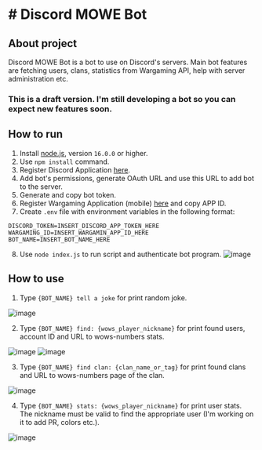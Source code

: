 # # Discord MOWE Bot

## About project

Discord MOWE Bot is a bot to use on Discord's servers. Main bot features are fetching users, clans, statistics from
Wargaming API, help with server administration etc.

### This is a draft version. I'm still developing a bot so you can expect new features soon.

## How to run

1. Install [node.js](https://nodejs.org/en/), version `16.0.0` or higher.
2. Use `npm install` command.
3. Register Discord Application [here](https://discord.com/developers/applications).
4. Add bot's permissions, generate OAuth URL and use this URL to add bot to the server.
5. Generate and copy bot token.
6. Register Wargaming Application (mobile) [here](https://developers.wargaming.net/applications/) and copy APP ID.
7. Create `.env` file with environment variables in the following format:

```dotenv
DISCORD_TOKEN=INSERT_DISCORD_APP_TOKEN_HERE
WARGAMING_ID=INSERT_WARGAMIN_APP_ID_HERE
BOT_NAME=INSERT_BOT_NAME_HERE
```

8. Use `node index.js` to run script and authenticate bot program.
   ![image](https://user-images.githubusercontent.com/68754966/164335697-c9595d88-c78d-46bd-bd2f-f8ce684a2caa.png)

## How to use

1. Type `{BOT_NAME} tell a joke` for print random joke.
   
![image](https://user-images.githubusercontent.com/68754966/164335892-4bde2858-3ea4-4b77-a202-d346c980939c.png)

2. Type `{BOT_NAME} find: {wows_player_nickname}` for print found users, account ID and URL to wows-numbers stats.

![image](https://user-images.githubusercontent.com/68754966/164335531-1364ef63-8a4e-4d8b-9a47-869192cfebee.png)
![image](https://user-images.githubusercontent.com/68754966/164335936-0b732c8d-0b78-4ae5-9ee3-7b8a47f99a8a.png)

3. Type `{BOT_NAME} find clan: {clan_name_or_tag}` for print found clans and URL to wows-numbers page of the clan.

![image](https://user-images.githubusercontent.com/68754966/164336000-f0b2ce0f-ed07-4c04-aae3-589984bd6d35.png)

4. Type `{BOT_NAME} stats: {wows_player_nickname}` for print user stats. The nickname must be valid to find the
    appropriate user (I'm working on it to add PR, colors etc.).

![image](https://user-images.githubusercontent.com/68754966/164336065-747864ac-2ae6-4b5c-8774-858c10a88801.png)

